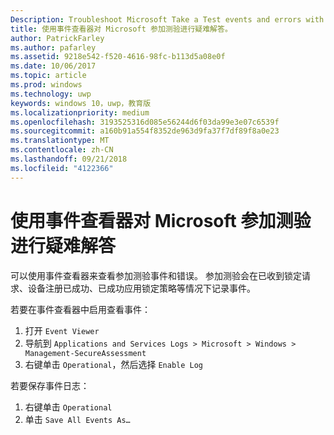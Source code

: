 ```yaml
---
Description: Troubleshoot Microsoft Take a Test events and errors with the event viewer.
title: 使用事件查看器对 Microsoft 参加测验进行疑难解答。
author: PatrickFarley
ms.author: pafarley
ms.assetid: 9218e542-f520-4616-98fc-b113d5a08e0f
ms.date: 10/06/2017
ms.topic: article
ms.prod: windows
ms.technology: uwp
keywords: windows 10，uwp，教育版
ms.localizationpriority: medium
ms.openlocfilehash: 3193525316d085e56244d6f03da99e3e07c6539f
ms.sourcegitcommit: a160b91a554f8352de963d9fa37f7df89f8a0e23
ms.translationtype: MT
ms.contentlocale: zh-CN
ms.lasthandoff: 09/21/2018
ms.locfileid: "4122366"
---
```

# <a name="troubleshoot-microsoft-take-a-test-with-the-event-viewer"></a>使用事件查看器对 Microsoft 参加测验进行疑难解答

可以使用事件查看器来查看参加测验事件和错误。 参加测验会在已收到锁定请求、设备注册已成功、已成功应用锁定策略等情况下记录事件。

若要在事件查看器中启用查看事件：
1. 打开 `Event Viewer`
2. 导航到 `Applications and Services Logs > Microsoft > Windows > Management-SecureAssessment`
3. 右键单击 `Operational`，然后选择 `Enable Log`

若要保存事件日志：
1. 右键单击 `Operational`
2. 单击 `Save All Events As…`
